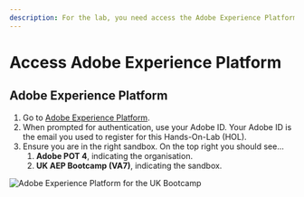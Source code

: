 ```yaml
---
description: For the lab, you need access the Adobe Experience Platform.
---
```


# Access Adobe Experience Platform

## Adobe Experience Platform

1. Go to [Adobe Experience Platform](https://experience.adobe.com/#/@adobeamericaspot4/sname:sandbox02/platform/home).&#x20;
2. When prompted for authentication, use your Adobe ID. Your Adobe ID is the email you used to register for this Hands-On-Lab (HOL).
3. Ensure you are in the right sandbox. On the top right you should see...
   1. **Adobe POT 4**, indicating the organisation.
   2. **UK AEP Bootcamp (VA7)**, indicating the sandbox.

![Adobe Experience Platform for the UK Bootcamp](../.gitbook/assets/StaticShot\_08-11-2022\_10-43-19.png)

